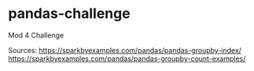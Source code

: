 # pandas-challenge
Mod 4 Challenge













Sources: 
https://sparkbyexamples.com/pandas/pandas-groupby-index/
https://sparkbyexamples.com/pandas/pandas-groupby-count-examples/

